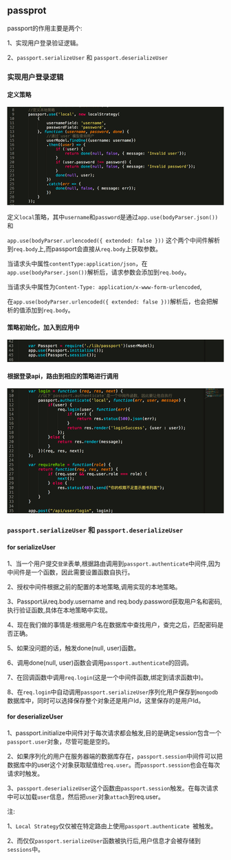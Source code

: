 ## passprot

passport的作用主要是两个:

1、实现用户登录验证逻辑。

2、`passport.serializeUser` 和 `passport.deserializeUser`

### 实现用户登录逻辑

#### 定义策略

![lib/passport.js](../pictures/passport1.png)

定义`local`策略，其中`username`和`password`是通过`app.use(bodyParser.json())`和

`app.use(bodyParser.urlencoded({ extended: false }))` 这个两个中间件解析到`req.body`上,而passport会直接从`req.body`上获取参数。

当请求头中属性`contentType:application/json`，在`app.use(bodyParser.json())`解析后，请求参数会添加到`req.body`。

当请求头中属性为`Content-Type: application/x-www-form-urlencoded`,

在`app.use(bodyParser.urlencoded({ extended: false }))`解析后，也会把解析的值添加到`req.body`。


#### 策略初始化，加入到应用中
![index.js](../pictures/passport2.png)

#### 根据登录api，路由到相应的策略进行调用

![api.js](../pictures/passport3.png)

### `passport.serializeUser` 和 `passport.deserializeUser`

#### for serializeUser

1、当一个用户提交`登录`表单,根据路由调用到`passport.authenticate`中间件,因为中间件是一个函数，因此需要设置函数自执行。

2、授权中间件根据之前的配置的本地策略,调用实现的本地策略。

3、Passport从req.body.username and req.body.password获取用户名和密码,执行验证函数,具体在本地策略中实现。

4、现在我们做的事情是:根据用户名在数据库中查找用户，查完之后，匹配密码是否正确。

5、如果没问题的话，触发done(null, user)函数。

6、调用done(null, user)函数会调用`passport.authenticate`的回调。

7、在回调函数中调用`req.login`(这是一个中间件函数,绑定到请求函数中)。

8、在`req.login`中自动调用`passport.serializeUser`序列化用户保存到`mongodb`数据库中，同时可以选择保存整个对象还是用户Id，这里保存的是用户Id。

#### for deserializeUser

1、passport.initialize中间件对于每次请求都会触发,目的是确定session包含一个`passport.user`对象，尽管可能是空的。

2、如果序列化的用户在服务器端的数据库存在，`passport.session`中间件可以把数据库中的user这个对象获取赋值给`req.user`。而`passport.session`也会在每次请求时触发。

3、`passport.deserializeUser`这个函数由`passport.session`触发。在每次请求中可以加载`user`信息，然后把`user`对象`attach`到req.user。

注:

1、`Local Strategy`仅仅被在特定路由上使用`passport.authenticate `被触发。

2、而仅仅`passport.serializeUser`函数被执行后,用户信息才会被存储到`sessions`中。



